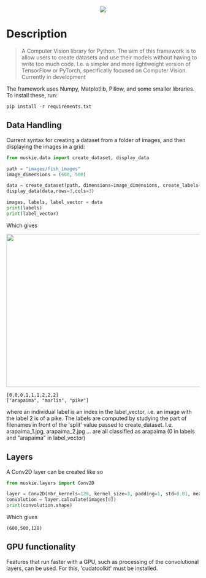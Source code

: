 <div align="center">
<img src="https://github.com/03axdov/muskie/assets/62298758/214bae89-6c9c-4e84-83cd-6a78bf42ca4b">
</div>

# Description
> A Computer Vision library for Python. The aim of this framework is to allow users to create datasets and use their models without having to write too much code. I.e. a simpler and more lightweight version of TensorFlow or PyTorch, specifically focused on Computer Vision. Currently in development


The framework uses Numpy, Matplotlib, Pillow, and some smaller libraries. To install these, run:
```
pip install -r requirements.txt
```


## Data Handling
Current syntax for creating a dataset from a folder of images, and then displaying the images in a grid:
```python
from muskie.data import create_dataset, display_data

path = "images/fish_images"
image_dimensions = (600, 500)

data = create_dataset(path, dimensions=image_dimensions, create_labels=True, split="_") # returns (images, labels, label_vector)
display_data(data,rows=3,cols=3)

images, labels, label_vector = data
print(labels)
print(label_vector)
```
Which gives
<div align="center">
<img src="https://github.com/03axdov/muskie/assets/62298758/e0a5221b-d388-4f67-91d8-d9ea4b0950f1" width="600" height="400">
</div>

```
[0,0,0,1,1,1,2,2,2]
["arapaima", "marlin", "pike"]
```
where an individual label is an index in the label_vector, i.e. an image with the label 2 is of a pike. 
The labels are computed by studying the part of filenames in front of the 'split' value passed to create_dataset. I.e. arapaima_1.jpg, arapaima_2.jpg ... are all classified as arapaima (0 in labels and "arapaima" in label_vector)

## Layers
A Conv2D layer can be created like so
```python
from muskie.layers import Conv2D

layer = Conv2D(nbr_kernels=128, kernel_size=3, padding=1, std=0.01, mean=0.0)
convolution = layer.calculate(images[0])
print(convolution.shape)
```
Which gives
```
(600,500,128)
```

## GPU functionality
Features that run faster with a GPU, such as processing of the convolutional layers, can be used. For this, 'cudatoolkit' must be installed.
